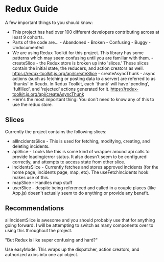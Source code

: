 # Redux Guide

A few important things to you should know:

- This project has had over 100 different developers contributing across at least 9 cohorts.
- Parts of the code are... - Abandoned - Broken - Confusing - Buggy - Undocumented
- We are using Redux Toolkit for this project. This library has some patterns which may seem confusing until you are familiar with them. - createSlice - the Redux store is broken up into 'slices.' These slices contain the initial state, the reducers, and action creators as well. https://redux-toolkit.js.org/api/createSlice - createAsyncThunk - async actions (such as fetching or posting data to a server) are referred to as 'thunks' in Reudx. In Redux Toolkit, each 'thunk' will have 'pending', 'fulfilled', and 'rejected' actions generated for it. https://redux-toolkit.js.org/api/createAsyncThunk
- Here's the most important thing: You don't need to know any of this to use the redux store.

## Slices

Currently the project contains the following slices:

- allIncidentsSlice - This is used for fetching, modifying, creating, and deleting incidents.
- apiSlice - Looks like this is some kind of wrapper around api calls to provide loading/error status. It also doesn't seem to be configured correctly, and attempts to access state from other slice.
- incidentsSlice - Currently fetches and stores approved incidents (for the home page, incidents page, map, etc). The useFetchIncidents hook makes use of this.
- mapSlice - Handles map stuff
- userSlice - despite being referenced and called in a couple places (like App.js) doesn't actually seem to do anything or provide any benefit.

## Recommendations

allIncidentSlice is awesome and you should probably use that for anything going forward. I will be attempting to switch as many components over to using this throughout the project.

"But Redux is like super confusing and hard?"

Use easyMode. This wraps up the dispatcher, action creators, and authorized axios into one api object.
